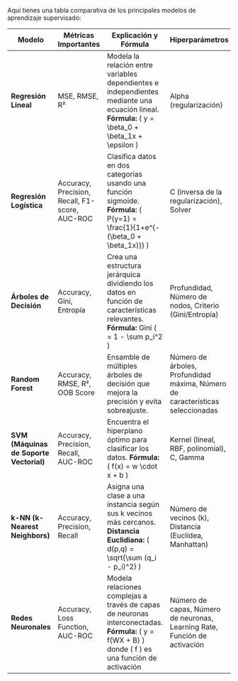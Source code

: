 Aquí tienes una tabla comparativa de los principales modelos de aprendizaje supervisado:  

| **Modelo**               | **Métricas Importantes**                              | **Explicación y Fórmula**                                             | **Hiperparámetros**                               | **Usos**                                        | **Pasos Previos (EDA y Preprocesamiento)**     |
|--------------------------|------------------------------------------------------|------------------------------------------------------------------------|-------------------------------------------------|------------------------------------------------|------------------------------------------------|
| **Regresión Lineal**     | MSE, RMSE, R²                                       | Modela la relación entre variables dependientes e independientes mediante una ecuación lineal. **Fórmula:**  \( y = \beta_0 + \beta_1x + \epsilon \) | Alpha (regularización)                          | Predicción de valores continuos (precio de casas, ventas) | - Manejo de valores nulos  - Eliminación de outliers  - Normalización/Estandarización  - Análisis de correlación |
| **Regresión Logística**  | Accuracy, Precision, Recall, F1-score, AUC-ROC      | Clasifica datos en dos categorías usando una función sigmoide. **Fórmula:**  \( P(y=1) = \frac{1}{1+e^{-(\beta_0 + \beta_1x)}} \) | C (inversa de la regularización), Solver       | Clasificación binaria (detección de fraudes, enfermedades) | - Balanceo de clases - Conversión de variables categóricas - Normalización de variables numéricas |
| **Árboles de Decisión**  | Accuracy, Gini, Entropía                            | Crea una estructura jerárquica dividiendo los datos en función de características relevantes. **Fórmula:** Gini \( = 1 - \sum p_i^2 \) | Profundidad, Número de nodos, Criterio (Gini/Entropía) | Clasificación y regresión (diagnóstico médico, crédito bancario) | - Manejo de valores nulos - Codificación de variables categóricas |
| **Random Forest**        | Accuracy, RMSE, R², OOB Score                       | Ensamble de múltiples árboles de decisión que mejora la precisión y evita sobreajuste. | Número de árboles, Profundidad máxima, Número de características seleccionadas | Predicción en datos complejos, clasificación y regresión (clima, precios de mercado) | - Conversión de variables categóricas - Manejo de datos faltantes - Normalización |
| **SVM (Máquinas de Soporte Vectorial)** | Accuracy, Precision, Recall, AUC-ROC | Encuentra el hiperplano óptimo para clasificar los datos. **Fórmula:** \( f(x) = w \cdot x + b \) | Kernel (lineal, RBF, polinomial), C, Gamma | Clasificación en datos con fronteras complejas (biometría, detección de spam) | - Estandarización de datos - Conversión de variables categóricas |
| **k-NN (k-Nearest Neighbors)** | Accuracy, Precision, Recall | Asigna una clase a una instancia según sus k vecinos más cercanos. **Distancia Euclidiana:** \( d(p,q) = \sqrt{\sum (q_i - p_i)^2} \) | Número de vecinos (k), Distancia (Euclídea, Manhattan) | Clasificación y regresión (recomendaciones, diagnóstico médico) | - Normalización/Estandarización - Conversión de variables categóricas |
| **Redes Neuronales**     | Accuracy, Loss Function, AUC-ROC                    | Modela relaciones complejas a través de capas de neuronas interconectadas. **Fórmula:** \( y = f(WX + B) \) donde \( f \) es una función de activación | Número de capas, Número de neuronas, Learning Rate, Función de activación | Reconocimiento de imágenes, procesamiento de lenguaje natural | - Normalización - Balanceo de clases - Conversión de variables categóricas - Creación de embeddings |







